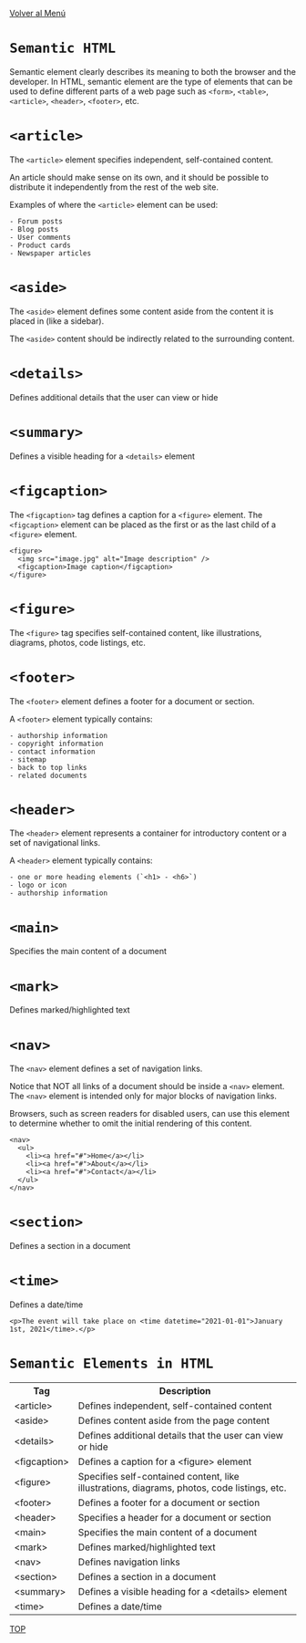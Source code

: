 [Volver al Menú](../root.md)

# `Semantic HTML`

Semantic element clearly describes its meaning to both the browser and the developer. In HTML, semantic element are the type of elements that can be used to define different parts of a web page such as `<form>`, `<table>`, `<article>`, `<header>`, `<footer>`, etc.

# `<article>`

The `<article>` element specifies independent, self-contained content.

An article should make sense on its own, and it should be possible to distribute it independently from the rest of the web site.

Examples of where the `<article>` element can be used:

    - Forum posts
    - Blog posts
    - User comments
    - Product cards
    - Newspaper articles

# `<aside>`

The `<aside>` element defines some content aside from the content it is placed in (like a sidebar).

The `<aside>` content should be indirectly related to the surrounding content.

# `<details>`

Defines additional details that the user can view or hide

# `<summary>`

Defines a visible heading for a `<details>` element

# `<figcaption>`

The `<figcaption>` tag defines a caption for a `<figure>` element. The `<figcaption>` element can be placed as the first or as the last child of a `<figure>` element.

```
<figure>
  <img src="image.jpg" alt="Image description" />
  <figcaption>Image caption</figcaption>
</figure>
```

# `<figure>`

The `<figure>` tag specifies self-contained content, like illustrations, diagrams, photos, code listings, etc.

# `<footer>`

The `<footer>` element defines a footer for a document or section.

A `<footer>` element typically contains:

    - authorship information
    - copyright information
    - contact information
    - sitemap
    - back to top links
    - related documents

# `<header>`

The `<header>` element represents a container for introductory content or a set of navigational links.

A `<header>` element typically contains:

    - one or more heading elements (`<h1> - <h6>`)
    - logo or icon
    - authorship information

# `<main>`

Specifies the main content of a document

# `<mark>`

Defines marked/highlighted text

# `<nav>`

The `<nav>` element defines a set of navigation links.

Notice that NOT all links of a document should be inside a `<nav>` element. The `<nav>` element is intended only for major blocks of navigation links.

Browsers, such as screen readers for disabled users, can use this element to determine whether to omit the initial rendering of this content.

```
<nav>
  <ul>
    <li><a href="#">Home</a></li>
    <li><a href="#">About</a></li>
    <li><a href="#">Contact</a></li>
  </ul>
</nav>
```

# `<section>`

Defines a section in a document


# `<time>`

Defines a date/time

```
<p>The event will take place on <time datetime="2021-01-01">January 1st, 2021</time>.</p>
```

# `Semantic Elements in HTML`

<table class="ws-table-all notranslate">
<tbody><tr>
<th style="width:20%">Tag</th>
<th>Description</th>
</tr>
<tr>
<td>&lt;article&gt;</a></td>
<td>Defines independent, self-contained content</td>
</tr>
<tr>
<td>&lt;aside&gt;</a></td>
<td>Defines content aside from the page content</td>
</tr>
<tr>
<td>&lt;details&gt;</a></td>
<td>Defines additional details that the user can view or hide</td>
</tr>
<tr>
<td>&lt;figcaption&gt;</a></td>
<td>Defines a caption for a &lt;figure&gt; element</td>
</tr>
<tr>
<td>&lt;figure&gt;</a></td>
<td>Specifies self-contained content, like illustrations, diagrams, photos, code 
listings, etc.</td>
</tr>
<tr>
<td>&lt;footer&gt;</a></td>
<td>Defines a footer for a document or section</td>
</tr>
<tr>
<td>&lt;header&gt;</a></td>
<td>Specifies a header for a document or section</td>
</tr>
<tr>
<td>&lt;main&gt;</a></td>
<td>Specifies the main content of a document</td>
</tr>
<tr>
<td>&lt;mark&gt;</a></td>
<td>Defines marked/highlighted text</td>
</tr>
<tr>
<td>&lt;nav&gt;</a></td>
<td>Defines navigation links</td>
</tr>
<tr>
<td>&lt;section&gt;</a></td>
<td>Defines a section in a document</td>
</tr>
<tr>
<td>&lt;summary&gt;</a></td>
<td>Defines a visible heading for a &lt;details&gt; element</td>
</tr>
<tr>
<td>&lt;time&gt;</a></td>
<td>Defines a date/time</td>
</tr>
</tbody></table>

[TOP](#semantic-html)